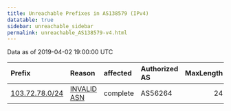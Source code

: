```yaml
---
title: Unreachable Prefixes in AS138579 (IPv4)
datatable: true
sidebar: unreachable_sidebar
permalink: unreachable_AS138579-v4.html
---
```


Data as of 2019-04-02 19:00:00 UTC


<div class="datatable-begin"></div>

| Prefix                                                 | Reason                                                                                                 | affected   | Authorized AS   |   MaxLength | Anchor                                       |   unreachable /24s |
|:-------------------------------------------------------|:-------------------------------------------------------------------------------------------------------|:-----------|:----------------|------------:|:---------------------------------------------|-------------------:|
| [103.72.78.0/24](https://stat.ripe.net/103.72.78.0/24) | [INVALID ASN](https://rpki-validator.ripe.net/announcement-preview?asn=AS138579&prefix=103.72.78.0/24) | complete   | AS56264         |          24 | [APNIC](unreachable_APNIC_RPKI_Root-v4.html) |                  1 |

<div class="datatable-end"></div>